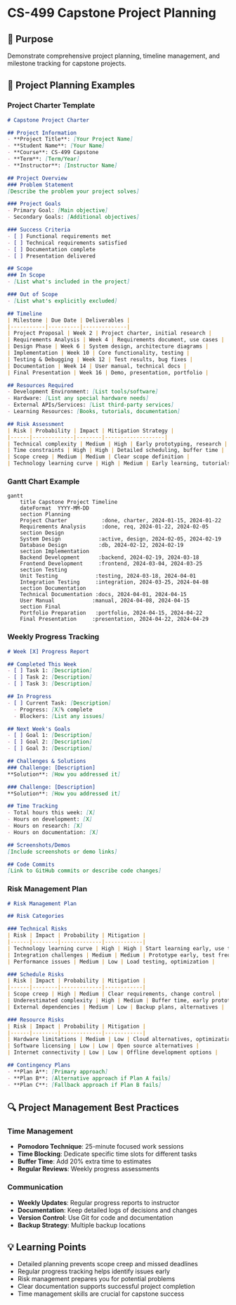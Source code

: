 # CS-499 Capstone Project Planning

## 🎯 Purpose
Demonstrate comprehensive project planning, timeline management, and milestone tracking for capstone projects.

## 📝 Project Planning Examples

### Project Charter Template
```markdown
# Capstone Project Charter

## Project Information
- **Project Title**: [Your Project Name]
- **Student Name**: [Your Name]
- **Course**: CS-499 Capstone
- **Term**: [Term/Year]
- **Instructor**: [Instructor Name]

## Project Overview
### Problem Statement
[Describe the problem your project solves]

### Project Goals
- Primary Goal: [Main objective]
- Secondary Goals: [Additional objectives]

### Success Criteria
- [ ] Functional requirements met
- [ ] Technical requirements satisfied
- [ ] Documentation complete
- [ ] Presentation delivered

## Scope
### In Scope
- [List what's included in the project]

### Out of Scope
- [List what's explicitly excluded]

## Timeline
| Milestone | Due Date | Deliverables |
|-----------|----------|--------------|
| Project Proposal | Week 2 | Project charter, initial research |
| Requirements Analysis | Week 4 | Requirements document, use cases |
| Design Phase | Week 6 | System design, architecture diagrams |
| Implementation | Week 10 | Core functionality, testing |
| Testing & Debugging | Week 12 | Test results, bug fixes |
| Documentation | Week 14 | User manual, technical docs |
| Final Presentation | Week 16 | Demo, presentation, portfolio |

## Resources Required
- Development Environment: [List tools/software]
- Hardware: [List any special hardware needs]
- External APIs/Services: [List third-party services]
- Learning Resources: [Books, tutorials, documentation]

## Risk Assessment
| Risk | Probability | Impact | Mitigation Strategy |
|------|-------------|--------|-------------------|
| Technical complexity | Medium | High | Early prototyping, research |
| Time constraints | High | High | Detailed scheduling, buffer time |
| Scope creep | Medium | Medium | Clear scope definition |
| Technology learning curve | High | Medium | Early learning, tutorials |
```

### Gantt Chart Example
```mermaid
gantt
    title Capstone Project Timeline
    dateFormat  YYYY-MM-DD
    section Planning
    Project Charter           :done, charter, 2024-01-15, 2024-01-22
    Requirements Analysis     :done, req, 2024-01-22, 2024-02-05
    section Design
    System Design            :active, design, 2024-02-05, 2024-02-19
    Database Design          :db, 2024-02-12, 2024-02-19
    section Implementation
    Backend Development      :backend, 2024-02-19, 2024-03-18
    Frontend Development     :frontend, 2024-03-04, 2024-03-25
    section Testing
    Unit Testing            :testing, 2024-03-18, 2024-04-01
    Integration Testing     :integration, 2024-03-25, 2024-04-08
    section Documentation
    Technical Documentation :docs, 2024-04-01, 2024-04-15
    User Manual            :manual, 2024-04-08, 2024-04-15
    section Final
    Portfolio Preparation   :portfolio, 2024-04-15, 2024-04-22
    Final Presentation     :presentation, 2024-04-22, 2024-04-29
```

### Weekly Progress Tracking
```markdown
# Week [X] Progress Report

## Completed This Week
- [ ] Task 1: [Description]
- [ ] Task 2: [Description]
- [ ] Task 3: [Description]

## In Progress
- [ ] Current Task: [Description]
  - Progress: [X]% complete
  - Blockers: [List any issues]

## Next Week's Goals
- [ ] Goal 1: [Description]
- [ ] Goal 2: [Description]
- [ ] Goal 3: [Description]

## Challenges & Solutions
### Challenge: [Description]
**Solution**: [How you addressed it]

### Challenge: [Description]
**Solution**: [How you addressed it]

## Time Tracking
- Total hours this week: [X]
- Hours on development: [X]
- Hours on research: [X]
- Hours on documentation: [X]

## Screenshots/Demos
[Include screenshots or demo links]

## Code Commits
[Link to GitHub commits or describe code changes]
```

### Risk Management Plan
```markdown
# Risk Management Plan

## Risk Categories

### Technical Risks
| Risk | Impact | Probability | Mitigation |
|------|--------|-------------|------------|
| Technology learning curve | High | High | Start learning early, use tutorials |
| Integration challenges | Medium | Medium | Prototype early, test frequently |
| Performance issues | Medium | Low | Load testing, optimization |

### Schedule Risks
| Risk | Impact | Probability | Mitigation |
|------|--------|-------------|------------|
| Scope creep | High | Medium | Clear requirements, change control |
| Underestimated complexity | High | Medium | Buffer time, early prototyping |
| External dependencies | Medium | Low | Backup plans, alternatives |

### Resource Risks
| Risk | Impact | Probability | Mitigation |
|------|--------|-------------|------------|
| Hardware limitations | Medium | Low | Cloud alternatives, optimization |
| Software licensing | Low | Low | Open source alternatives |
| Internet connectivity | Low | Low | Offline development options |

## Contingency Plans
- **Plan A**: [Primary approach]
- **Plan B**: [Alternative approach if Plan A fails]
- **Plan C**: [Fallback approach if Plan B fails]
```

## 🔍 Project Management Best Practices

### Time Management
- **Pomodoro Technique**: 25-minute focused work sessions
- **Time Blocking**: Dedicate specific time slots for different tasks
- **Buffer Time**: Add 20% extra time to estimates
- **Regular Reviews**: Weekly progress assessments

### Communication
- **Weekly Updates**: Regular progress reports to instructor
- **Documentation**: Keep detailed logs of decisions and changes
- **Version Control**: Use Git for code and documentation
- **Backup Strategy**: Multiple backup locations

## 💡 Learning Points
- Detailed planning prevents scope creep and missed deadlines
- Regular progress tracking helps identify issues early
- Risk management prepares you for potential problems
- Clear documentation supports successful project completion
- Time management skills are crucial for capstone success
